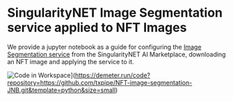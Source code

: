 # SingularityNET Image Segmentation service applied to NFT Images
We provide a jupyter notebook as a guide for configuring the [Image Segmentation service](https://beta.singularitynet.io/servicedetails/org/snet/service/semantic-segmentation) from the SingularityNET AI Marketplace, downloading an NFT image and applying the service to it.

![Code in Workspace](https://demeter.run/code/badge.svg)](https://demeter.run/code?repository=https://github.com/txpipe/NFT-image-segmentation-JNB.git&template=python&size=small)
